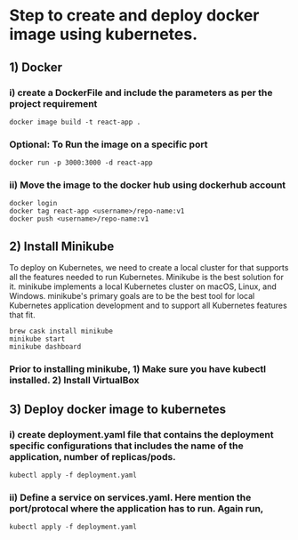 # Step to create and deploy docker image using kubernetes.
## 1) Docker
###
### i) create a DockerFile and include the parameters as per the project requirement
```
docker image build -t react-app .
```
### Optional: To Run the image on a specific port
```
docker run -p 3000:3000 -d react-app
```
### ii) Move the image to the docker hub using dockerhub account
```
docker login
docker tag react-app <username>/repo-name:v1
docker push <username>/repo-name:v1
```

## 2) Install Minikube
To deploy on Kubernetes, we need to create a local cluster for that supports all the features needed to run Kubernetes. Minikube is the best solution for it. minikube implements a local Kubernetes cluster on macOS, Linux, and Windows. minikube's primary goals are to be the best tool for local Kubernetes application development and to support all Kubernetes features that fit.
```
brew cask install minikube
minikube start
minikube dashboard
```
### Prior to installing minikube, 1) Make sure you have kubectl installed. 2) Install VirtualBox

## 3) Deploy docker image to kubernetes
### i) create deployment.yaml file that contains the deployment specific configurations that includes the name of the application, number of replicas/pods.
```
kubectl apply -f deployment.yaml
```
### ii) Define a service on services.yaml. Here mention the port/protocal where the application has to run. Again run,
```
kubectl apply -f deployment.yaml
```

